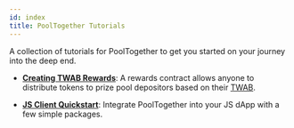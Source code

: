 ```yaml
---
id: index
title: PoolTogether Tutorials
---
```


A collection of tutorials for PoolTogether to get you started on your journey into the deep end.

- [**Creating TWAB Rewards**](./twab-rewards/): A rewards contract allows anyone to distribute tokens to prize pool depositors based on their [TWAB](/protocol/concepts/time-weighted-average-balance).

- [**JS Client Quickstart**](./js-client-quickstart/): Integrate PoolTogether into your JS dApp with a few simple packages.
